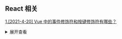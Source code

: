 ## React 相关

[1.[2021-4-20] Vue 中的事件修饰符和按键修饰符有哪些？ ](https://github.com/HJY-xh/plantTrees/issues/165)

<details>
<summary>展开查看</summary>
<pre>

### 事件修饰符

vue 提倡的是在方法中只有对数据的处理，所以提供了事件修饰符用于 DOM 的事件处理，常用的事件修饰符有以下几个：

-   . stop：阻止冒泡
-   . prevent：阻止默认事件的发生
-   . capture：捕获冒泡
-   . self：将事件绑定到自身，只有自身才能触发，通常用于避免冒泡事件的影响
-   . once：设置事件只能触发一次，比如按钮的点击等
-   . passive：该修饰符大概意思用于对 DOM 的默认事件进行性能优化，根据官网的例子比如超出最大范围的滚动条滚动的
-   . native：在父组件中给子组件绑定一个原生的事件，就将子组件变成了普通的 HTML 标签，不加'. native'事件是无法触 发的

### 按键修饰符

**官方给出的修饰符：**

```
.enter => // enter键
.tab => // tab键
.delete (捕获“删除”和“退格”按键) => // 删除键
.esc => // 取消键
.space => // 空格键
.up => // 上
.down => // 下
.left => // 左
.right => // 右
```

**自定义按键修饰符：**

```
// 可以使用 `v-on:keyup.f1`
Vue.config.keyCodes.f1 = 112
```

**系统辅助按键：**
仅在以下修饰符对应的按键被按下时，才会触发鼠标或键盘事件监听器

```
.ctrl
.alt
.shift
.meta
```

</pre>
</details>
